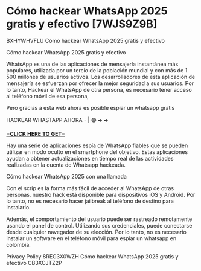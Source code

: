# Cómo hackear WhatsApp 2025 gratis y efectivo [7WJS9Z9B]

BXHYWHVFLU Cómo hackear WhatsApp 2025 gratis y efectivo 

Cómo hackear WhatsApp 2025 gratis y efectivo

WhatsApp es una de las aplicaciones de mensajería instantánea más populares, utilizada por un tercio de la población mundial y con más de 1. 500 millones de usuarios activos. Los desarrolladores de esta aplicación de mensajería se esfuerzan por ofrecer la mejor seguridad a sus usuarios. Por lo tanto, Hackear el WhatsApp de otra persona, es necesario tener acceso al teléfono móvil de esa persona, 

Pero gracias a esta web ahora es posible espiar un whatsapp gratis

HACKEAR WHASTAPP AHORA - | 🟢 ➜ ➜ 

**[=CLICK HERE TO GET=](https://www.google.com/url?q=https%3A%2F%2Fappbitly.com%2FZPbxj)**

Hay una serie de aplicaciones espía de WhatsApp fiables que se pueden utilizar en modo oculto en el smartphone del objetivo. Estas aplicaciones ayudan a obtener actualizaciones en tiempo real de las actividades realizadas en la cuenta de Whatsapp hackeada. 

Cómo hackear WhatsApp 2025 con una llamada

Con el scrip es la forma más fácil de acceder al WhatsApp de otras personas. nuestro hack está disponible para dispositivos iOS y Android. Por lo tanto, no es necesario hacer jailbreak al teléfono de destino para instalarlo. 

Además, el comportamiento del usuario puede ser rastreado remotamente usando el panel de control. Utilizando sus credenciales, puede conectarse desde cualquier navegador de su elección. Por lo tanto, no es necesario instalar un software en el teléfono móvil para espiar un whatsapp en colombia. 

Privacy Policy 8REG3X0WZH Cómo hackear WhatsApp 2025 gratis y efectivo CB3XCJTZ2P

